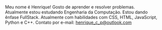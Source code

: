 Meu nome é Henrique!
Gosto de aprender e resolver problemas.
Atualmente estou estudando Engenharia da Computação. Estou dando ênfase FullStack.
Atualmente com habilidades com CSS, HTML, JavaScript, Python e C++.
Contato por e-mail: henrique_c_p@outlook.com

<!---
hickcp/hickcp is a ✨ special ✨ repository because its `README.md` (this file) appears on your GitHub profile.
You can click the Preview link to take a look at your changes.
--->
